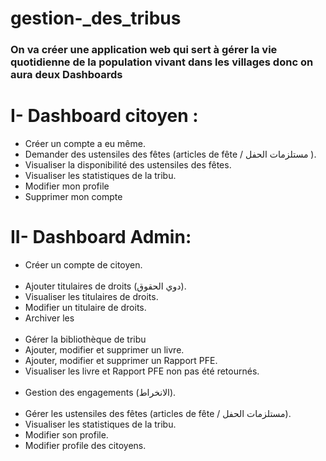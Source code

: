 # gestion-_des_tribus


### On va créer une application web qui sert à gérer la vie quotidienne de la population vivant dans les villages donc on aura deux Dashboards 
	
<h1><b> I- Dashboard citoyen :</b></h1>
<ul>
	<li>Créer un compte a eu même.</li>
	<li>Demander des ustensiles des fêtes (articles de fête / مستلزمات الحفل ).</li>
	<li>Visualiser la disponibilité des ustensiles des fêtes.</li>
	<li>Visualiser les statistiques de la tribu.</li>
	<li>Modifier mon profile</li>
	<li>Supprimer mon compte</li>
</ul>
<h1><b> II- Dashboard Admin: </b></h1>
 <ul>
	<li>Créer un compte de citoyen.</li>
<br>
	<li>Ajouter titulaires de droits (دوي الحقوق).</li>
	<li>Visualiser les titulaires de droits.</li>
	<li>Modifier un titulaire de droits.</li>
	<li>Archiver  les</li>
<br>
	<li>Gérer la bibliothèque de tribu</li>
	<li>Ajouter, modifier et supprimer un livre.</li>
	<li>Ajouter, modifier et supprimer un Rapport PFE.</li>
	<li>Visualiser les livre et Rapport PFE non pas été retournés.</li>
<br>
	<li>Gestion des engagements (الانخراط).</li>
<br>
	<li>Gérer les ustensiles des fêtes (articles de fête / مستلزمات الحفل).</li>
	<li>Visualiser les statistiques de la tribu.</li>
	<li>Modifier son profile.</li>
	<li>Modifier profile des citoyens.</li>
</ul>

